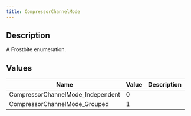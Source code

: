 ```yaml
---
title: CompressorChannelMode
---
```

## Description

A Frostbite enumeration.

## Values

| Name                               | Value | Description |
| ---------------------------------- | ----- | ----------- |
| CompressorChannelMode\_Independent | 0     |             |
| CompressorChannelMode\_Grouped     | 1     |             |
